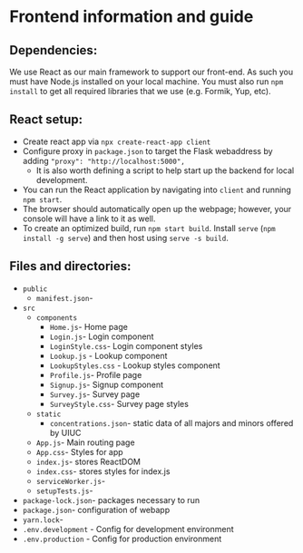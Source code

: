 # Frontend information and guide

## Dependencies:
We use React as our main framework to support our front-end. As such you must have Node.js installed on your local machine. You must also run `npm install` to get all required libraries that we use (e.g. Formik, Yup, etc).

## React setup:
- Create react app via `npx create-react-app client`
- Configure proxy in `package.json` to target the Flask webaddress by adding `"proxy": "http://localhost:5000",`
    - It is also worth defining a script to help start up the backend for local development.
- You can run the React application by navigating into `client` and running `npm start`.
- The browser should automatically open up the webpage; however, your console will have a link to it as well.
- To create an optimized build, run `npm start build`. Install `serve` (`npm install -g serve`) and then host using `serve -s build`.

## Files and directories:
- `public`
    - `manifest.json`-
- `src`
    - `components`
        - `Home.js`- Home page
        - `Login.js`- Login component
        - `LoginStyle.css`- Login component styles
        - `Lookup.js` - Lookup component
        - `LookupStyles.css` - Lookup styles component
        - `Profile.js`- Profile page 
        - `Signup.js`- Signup component
        - `Survey.js`- Survey page
        - `SurveyStyle.css`- Survey page styles
    - `static`
        - `concentrations.json`- static data of all majors and minors offered by UIUC
    - `App.js`- Main routing page
    - `App.css`- Styles for app
    - `index.js`- stores ReactDOM
    - `index.css`- stores styles for index.js
    - `serviceWorker.js`-
    - `setupTests.js`-
- `package-lock.json`- packages necessary to run 
- `package.json`- configuration of webapp
- `yarn.lock`-
- `.env.development` - Config for development environment
- `.env.production` - Config for production environment